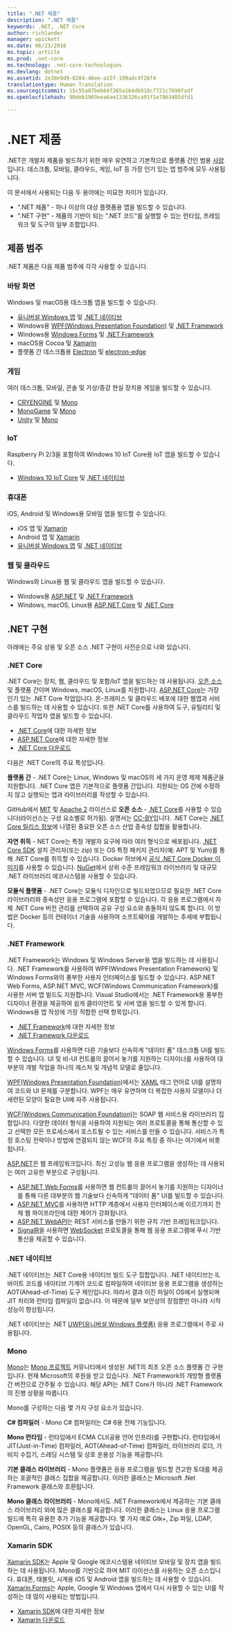 ```yaml
---
title: ".NET 제품"
description: ".NET 제품"
keywords: .NET, .NET Core
author: richlander
manager: wpickett
ms.date: 06/23/2016
ms.topic: article
ms.prod: .net-core
ms.technology: .net-core-technologies
ms.devlang: dotnet
ms.assetid: 2e38e9d9-8284-46ee-a15f-199adc4f26f4
translationtype: Human Translation
ms.sourcegitcommit: 15c55a87beb64f265a164db918c7721c7690fadf
ms.openlocfilehash: 90deb1903eea6ae1336326ca91f1e7863485dfd1

---
```


# <a name="net-products"></a>.NET 제품

.NET은 개발자 제품을 빌드하기 위한 매우 유연하고 기본적으로 플랫폼 간인 범용 [사양](https://github.com/dotnet/coreclr/blob/master/Documentation/project-docs/dotnet-standards.md)입니다. 데스크톱, 모바일, 클라우드, 게임, IoT 등 가장 인기 있는 앱 범주에 모두 사용됩니다.

이 문서에서 사용되는 다음 두 용어에는 미묘한 차이가 있습니다.

- ".NET 제품" - 하나 이상의 대상 플랫폼용 앱을 빌드할 수 있습니다.
- ".NET 구현" - 제품의 기반이 되는 ".NET 코드"를 실행할 수 있는 런타임, 프레임워크 및 도구의 일부 조합입니다.

## <a name="product-categories"></a>제품 범주

.NET 제품은 다음 제품 범주에 각각 사용할 수 있습니다.

### <a name="desktop"></a>바탕 화면

Windows 및 macOS용 데스크톱 앱을 빌드할 수 있습니다.

- [유니버설 Windows 앱](https://developer.microsoft.com/windows) 및 [.NET 네이티브](#net-native)
- Windows용 [WPF(Windows Presentation Foundation)](https://msdn.microsoft.com/library/ms754130.aspx) 및 [.NET Framework](#net-framework)
- Windows용 [Windows Forms](https://msdn.microsoft.com/library/dd30h2yb.aspx) 및 [.NET Framework](#net-framework)
- macOS용 Cocoa 및 [Xamarin](#xamarin-sdk)
- 플랫폼 간 데스크톱용 [Electron](http://electron.atom.io/) 및 [electron-edge](https://github.com/kexplo/electron-edge)

### <a name="games"></a>게임

여러 데스크톱, 모바일, 콘솔 및 가상/증강 현실 장치용 게임을 빌드할 수 있습니다.

- [CRYENGINE](http://docs.cryengine.com/display/CEPROG/CE%23+Programming) 및 [Mono](#mono)
- [MonoGame](http://www.monogame.net/documentation/?page=main) 및 [Mono](#mono)
- [Unity](http://docs.unity3d.com/Manual/index.html) 및 [Mono](#mono)

### <a name="iot"></a>IoT

Raspberry Pi 2/3을 포함하여 Windows 10 IoT Core용 IoT 앱을 빌드할 수 있습니다.

- [Windows 10 IoT Core](https://developer.microsoft.com/windows/iot) 및 [.NET 네이티브](#net-native)

### <a name="mobile"></a>휴대폰

iOS, Android 및 Windows용 모바일 앱을 빌드할 수 있습니다.

- iOS 앱 및 [Xamarin](#xamarin-sdk)
- Android 앱 및 [Xamarin](#xamarin-sdk)
- [유니버설 Windows 앱](https://developer.microsoft.com/windows) 및 [.NET 네이티브](#net-native)

### <a name="web-and-cloud"></a>웹 및 클라우드

Windows와 Linux용 웹 및 클라우드 앱을 빌드할 수 있습니다.

- Windows용 [ASP.NET](http://www.asp.net/) 및 [.NET Framework](#net-framework)
- Windows, macOS, Linux용 [ASP.NET Core](http://docs.asp.net/) 및 [.NET Core](#net-core)

## <a name="net-implementations"></a>.NET 구현

아래에는 주요 상용 및 오픈 소스 .NET 구현이 사전순으로 나와 있습니다.

### <a name="net-core"></a>.NET Core

.NET Core는 장치, 웹, 클라우드 및 포함/IoT 앱을 빌드하는 데 사용됩니다. [오픈 소스](https://github.com/dotnet/core) 및 플랫폼 간이며 Windows, macOS, Linux를 지원합니다. [ASP.NET Core](http://docs.asp.net/)는 가장 인기 있는 .NET Core 작업입니다. 온-프레미스 및 클라우드 배포에 대한 웹앱과 서비스를 빌드하는 데 사용할 수 있습니다. 또한 .NET Core를 사용하여 도구, 유틸리티 및 클라우드 작업자 앱을 빌드할 수 있습니다.

- [.NET Core](../core/index.md)에 대한 자세한 정보
- [ASP.NET Core](http://docs.asp.net/)에 대한 자세한 정보
- [.NET Core 다운로드](http://dot.net/core)

다음은 .NET Core의 주요 특성입니다.

**플랫폼 간** - .NET Core는 Linux, Windows 및 macOS의 세 가지 운영 체제 제품군을 지원합니다. .NET Core 앱은 기본적으로 플랫폼 간입니다. 지원되는 OS 간에 수정하지 않고 실행되는 앱과 라이브러리를 작성할 수 있습니다.

GitHub에서 [MIT](https://github.com/dotnet/coreclr/blob/master/LICENSE.TXT) 및 [Apache 2](https://github.com/dotnet/roslyn/blob/master/License.txt) 라이선스로 **오픈 소스** - [.NET Core](https://github.com/dotnet/core)를 사용할 수 있습니다(라이선스는 구성 요소별로 허가됨). 설명서는 [CC-BY](https://github.com/dotnet/docs/blob/master/license.txt)입니다. .NET Core는 [.NET Core 릴리스 정보](https://github.com/dotnet/core/releases)에 나열된 중요한 오픈 소스 산업 종속성 집합을 활용합니다. 

**자연 취득** - NET Core는 특정 개발자 요구에 따라 여러 형식으로 배포됩니다. [.NET Core SDK](https://dot.net/core) 설치 관리자(또는 zip) 또는 OS 특정 패키지 관리자(예: APT 및 Yum)를 통해 .NET Core를 취득할 수 있습니다. Docker 허브에서 [공식 .NET Core Docker 이미지](https://hub.docker.com/r/microsoft/dotnet/)를 사용할 수 있습니다. [NuGet](http://www.nuget.org/)에서 상위 수준 프레임워크 라이브러리 및 대규모 .NET 라이브러리 에코시스템을 사용할 수 있습니다. 

**모듈식 플랫폼** - .NET Core는 모듈식 디자인으로 빌드되었으므로 필요한 .NET Core 라이브러리와 종속성만 응용 프로그램에 포함할 수 있습니다. 각 응용 프로그램에서 자체 .NET Core 버전 관리를 선택하여 공유 구성 요소와 충돌하지 않도록 합니다. 이 방법은 Docker 등의 컨테이너 기술을 사용하여 소프트웨어를 개발하는 추세에 부합됩니다.

### <a name="net-framework"></a>.NET Framework

.NET Framework는 Windows 및 Windows Server용 앱을 빌드하는 데 사용됩니다. .NET Framework를 사용하여 WPF(Windows Presentation Framework) 및 Windows Forms와의 풍부한 사용자 인터페이스를 빌드할 수 있습니다. ASP.NET Web Forms, ASP.NET MVC, WCF(Windows Communication Framework)를 사용한 서버 앱 빌드도 지원합니다. Visual Studio에서는 .NET Framework용 풍부한 디자이너 환경을 제공하여 쉽게 클라이언트 및 서버 앱을 빌드할 수 있게 합니다. Windows용 앱 작성에 가장 적합한 선택 항목입니다.

- [.NET Framework](https://msdn.microsoft.com/library/w0x726c2.aspx)에 대한 자세한 정보
- [.NET Framework 다운로드](https://dot.net)

[Windows Forms](https://msdn.microsoft.com/library/dd30h2yb.aspx)를 사용하면 다른 기술보다 신속하게 "데이터 폼" 데스크톱 UI를 빌드할 수 있습니다. UI 및 비-UI 컨트롤의 끌어서 놓기를 지원하는 디자이너를 사용하여 대부분의 개발 작업을 하나의 제스처 및 개념적 모델로 줄입니다.

[WPF(Windows Presentation Foundation)](https://msdn.microsoft.com/library/ms754130.aspx)에서는 [XAML](https://msdn.microsoft.com/library/ms752059.aspx) 태그 언어로 UI를 설명하여 코드와 UI 문제를 구분합니다. WPF는 매우 유연하며 더 복잡한 사용자 모델이나 더 세련된 모양이 필요한 UI에 자주 사용됩니다.

[WCF(Windows Communication Foundation)](https://msdn.microsoft.com/library/ms731082.aspx)는 SOAP 웹 서비스용 라이브러리 집합입니다. 다양한 데이터 형식을 사용하여 지원되는 여러 프로토콜을 통해 통신할 수 있고 선택한 모든 프로세스에서 호스트될 수 있는 서비스를 만들 수 있습니다. 서비스가 특정 호스팅 전략이나 방법에 연결되지 않는 WCF의 주요 특징 중 하나는 여기에서 비롯됩니다.

[ASP.NET](http://www.asp.net/)은 웹 프레임워크입니다. 최신 고성능 웹 응용 프로그램을 생성하는 데 사용되는 여러 고유한 부분으로 구성됩니다. 

- [ASP.NET Web Forms](http://www.asp.net/web-forms)를 사용하면 웹 컨트롤의 끌어서 놓기를 지원하는 디자이너를 통해 다른 대부분의 웹 기술보다 신속하게 "데이터 폼" UI를 빌드할 수 있습니다. 
- [ASP.NET MVC](http://www.asp.net/mvc)를 사용하면 HTTP 계층에서 사용자 인터페이스에 이르기까지 전체 웹 파이프라인에 대한 제어가 강화됩니다. 
- [ASP.NET WebAPI](http://www.asp.net/web-api)는 REST 서비스를 만들기 위한 규칙 기반 프레임워크입니다. 
- [SignalR](http://www.asp.net/signalr)을 사용하면 [WebSocket](https://en.wikipedia.org/wiki/WebSocket) 프로토콜을 통해 웹 응용 프로그램에 푸시 기반 통신을 제공할 수 있습니다.

### <a name="net-native"></a>.NET 네이티브

.NET 네이티브는 .NET Core용 네이티브 빌드 도구 집합입니다. .NET 네이티브는 IL 바이트 코드를 네이티브 기계어 코드로 컴파일하여 네이티브 응용 프로그램을 생성하는 AOT(Ahead-of-Time) 도구 체인입니다. 따라서 결과 이진 파일이 OS에서 실행되며 JIT 처리와 런타임 컴파일이 없습니다. 이 때문에 일부 보안상의 장점뿐만 아니라 시작 성능이 향상됩니다.

.NET 네이티브는 .NET [UWP(유니버설 Windows 플랫폼)](https://msdn.microsoft.com/library/windows/apps/dn726767.aspx) 응용 프로그램에서 주로 사용됩니다.

### <a name="mono"></a>Mono

[Mono](http://www.mono-project.com/docs/about-mono/)는 [Mono 프로젝트](http://mono-project.com) 커뮤니티에서 생성된 .NET의 최초 오픈 소스 플랫폼 간 구현입니다. 현재 Microsoft의 후원을 받고 있습니다. .NET Framework의 개방형 플랫폼 간 버전으로 간주될 수 있습니다. 해당 API는 .NET Core가 아니라 .NET Framework의 진행 상황을 따릅니다.

Mono를 구성하는 다음 몇 가지 구성 요소가 있습니다.

**C# 컴파일러** - Mono C# 컴파일러는 C# 6용 전체 기능입니다.

**Mono 런타임** - 런타임에서 ECMA CLI(공용 언어 인프라)를 구현합니다. 런타임에서 JIT(Just-in-Time) 컴파일러, AOT(Ahead-of-Time) 컴파일러, 라이브러리 로더, 가비지 수집기, 스레딩 시스템 및 상호 운용성 기능을 제공합니다.

**기본 클래스 라이브러리** - Mono 플랫폼은 응용 프로그램을 빌드할 견고한 토대를 제공하는 포괄적인 클래스 집합을 제공합니다. 이러한 클래스는 Microsoft .Net Framework 클래스와 호환됩니다.

**Mono 클래스 라이브러리** - Mono에서도 .NET Framework에서 제공하는 기본 클래스 라이브러리 외에 많은 클래스를 제공합니다. 이러한 클래스는 Linux 응용 프로그램 빌드에 특히 유용한 추가 기능을 제공합니다. 몇 가지 예로 Gtk+, Zip 파일, LDAP, OpenGL, Cairo, POSIX 등의 클래스가 있습니다.

### <a name="xamarin-sdk"></a>Xamarin SDK

[Xamarin SDK](http://open.xamarin.com)는 Apple 및 Google 에코시스템용 네이티브 모바일 및 장치 앱을 빌드하는 데 사용됩니다. Mono를 기반으로 하며 MIT 라이선스를 사용하는 오픈 소스입니다. 휴대폰, 태블릿, 시계용 iOS 및 Android 앱을 빌드하는 데 사용할 수 있습니다. [Xamarin.Forms](https://www.xamarin.com/forms)는 Apple, Google 및 Windows 앱에서 다시 사용할 수 있는 UI를 작성하는 데 많이 사용되는 방법입니다.

- [Xamarin SDK](https://developer.xamarin.com/)에 대한 자세한 정보
- [Xamarin 다운로드](https://www.xamarin.com/platform)



<!--HONumber=Nov16_HO1-->


